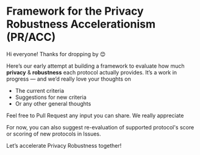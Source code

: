 # Framework for the Privacy Robustness Accelerationism (PR/ACC)

Hi everyone! Thanks for dropping by 😊

Here’s our early attempt at building a framework to evaluate how much **privacy** & **robustness** each protocol actually provides. It’s a work in progress — and we’d really love your thoughts on

- The current criteria
- Suggestions for new criteria
- Or any other general thoughts

Feel free to Pull Request any input you can share. We really appreciate

For now, you can also suggest re-evaluation of supported protocol's score or scoring of new protocols in Issues.

Let’s accelerate Privacy Robustness together!
